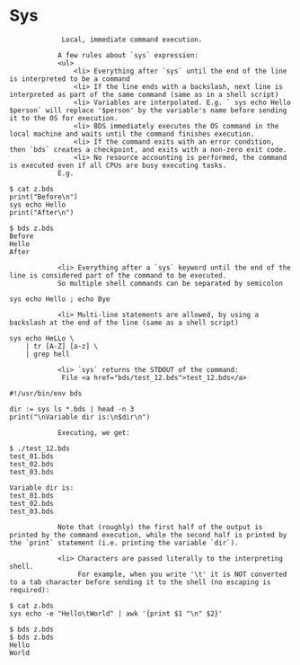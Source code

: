 # Sys 
				 Local, immediate command execution.  

				A few rules about `sys` expression:
				<ul>
					<li> Everything after `sys` until the end of the line is interpreted to be a command
					<li> If the line ends with a backslash, next line is interpreted as part of the same command (same as in a shell script)
					<li> Variables are interpolated. E.g. ` sys echo Hello $person` will replace '$person' by the variable's name before sending it to the OS for execution.
					<li> BDS immediately executes the OS command in the local machine and waits until the command finishes execution.
					<li> If the command exits with an error condition, then `bds` creates a checkpoint, and exits with a non-zero exit code.
					<li> No resource accounting is performed, the command is executed even if all CPUs are busy executing tasks.
				E.g.
```
$ cat z.bds
print("Before\n")
sys echo Hello
print("After\n")

$ bds z.bds
Before
Hello
After
```

				<li> Everything after a `sys` keyword until the end of the line is considered part of the command to be executed.
				So multiple shell commands can be separated by semicolon
```
sys echo Hello ; echo Bye
```

				<li> Multi-line statements are allowed, by using a backslash at the end of the line (same as a shell script)

```
sys echo HeLLo \
	| tr [A-Z] [a-z] \
	| grep hell
```
				<li> `sys` returns the STDOUT of the command:
				 File <a href="bds/test_12.bds">test_12.bds</a>
```
#!/usr/bin/env bds

dir := sys ls *.bds | head -n 3
print("\nVariable dir is:\n$dir\n")
```

				Executing, we get:
```
$ ./test_12.bds 
test_01.bds
test_02.bds
test_03.bds

Variable dir is:
test_01.bds
test_02.bds
test_03.bds
```
                Note that (roughly) the first half of the output is printed by the command execution, while the second half is printed by the `print` statement (i.e. printing the variable `dir`).

				<li> Characters are passed literally to the interpreting shell. 
					 For example, when you write '\t' it is NOT converted to a tab character before sending it to the shell (no escaping is required):
```
$ cat z.bds
sys echo -e "Hello\tWorld" | awk '{print $1 "\n" $2}'

$ bds z.bds
$ bds z.bds
Hello
World

```
